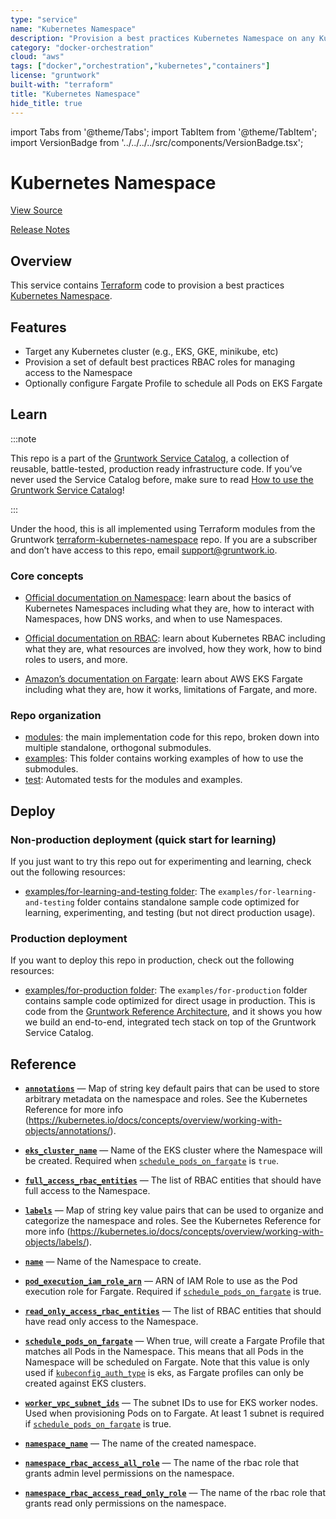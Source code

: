 ```yaml
---
type: "service"
name: "Kubernetes Namespace"
description: "Provision a best practices Kubernetes Namespace on any Kubernetes Cluster."
category: "docker-orchestration"
cloud: "aws"
tags: ["docker","orchestration","kubernetes","containers"]
license: "gruntwork"
built-with: "terraform"
title: "Kubernetes Namespace"
hide_title: true
---
```


import Tabs from '@theme/Tabs';
import TabItem from '@theme/TabItem';
import VersionBadge from '../../../../src/components/VersionBadge.tsx';

<VersionBadge version="0.78.1" lastModifiedVersion="0.35.4"/>

# Kubernetes Namespace


<a href="https://github.com/gruntwork-io/terraform-aws-service-catalog/tree/master/modules/services/k8s-namespace" className="link-button">View Source</a>

<a href="https://github.com/gruntwork-io/terraform-aws-service-catalog/releases?q=services%2Fk8s-namespace" className="link-button" title="Release notes for only the service catalog versions which impacted this service.">Release Notes</a>

## Overview

This service contains [Terraform](https://www.terraform.io) code to provision a best practices
[Kubernetes Namespace](https://kubernetes.io/docs/concepts/overview/working-with-objects/namespaces/).

## Features

*   Target any Kubernetes cluster (e.g., EKS, GKE, minikube, etc)
*   Provision a set of default best practices RBAC roles for managing access to the Namespace
*   Optionally configure Fargate Profile to schedule all Pods on EKS Fargate

## Learn

:::note

This repo is a part of the [Gruntwork Service Catalog](https://github.com/gruntwork-io/terraform-aws-service-catalog/),
a collection of reusable, battle-tested, production ready infrastructure code.
If you’ve never used the Service Catalog before, make sure to read
[How to use the Gruntwork Service Catalog](https://docs.gruntwork.io/reference/services/intro/overview)!

:::

Under the hood, this is all implemented using Terraform modules from the Gruntwork
[terraform-kubernetes-namespace](https://github.com/gruntwork-io/terraform-kubernetes-namespace) repo. If you are a
subscriber and don’t have access to this repo, email <support@gruntwork.io>.

### Core concepts

*   [Official documentation on Namespace](https://kubernetes.io/docs/concepts/overview/working-with-objects/namespaces/):
    learn about the basics of Kubernetes Namespaces including what they are, how to interact with Namespaces, how DNS
    works, and when to use Namespaces.

*   [Official documentation on RBAC](https://kubernetes.io/docs/reference/access-authn-authz/rbac/): learn about
    Kubernetes RBAC including what they are, what resources are involved, how they work, how to bind roles to users, and
    more.

*   [Amazon’s documentation on Fargate](https://docs.aws.amazon.com/eks/latest/userguide/fargate.html): learn about AWS
    EKS Fargate including what they are, how it works, limitations of Fargate, and more.

### Repo organization

*   [modules](https://github.com/gruntwork-io/terraform-aws-service-catalog/tree/master/modules): the main implementation code for this repo, broken down into multiple standalone, orthogonal submodules.
*   [examples](https://github.com/gruntwork-io/terraform-aws-service-catalog/tree/master/examples): This folder contains working examples of how to use the submodules.
*   [test](https://github.com/gruntwork-io/terraform-aws-service-catalog/tree/master/test): Automated tests for the modules and examples.

## Deploy

### Non-production deployment (quick start for learning)

If you just want to try this repo out for experimenting and learning, check out the following resources:

*   [examples/for-learning-and-testing folder](https://github.com/gruntwork-io/terraform-aws-service-catalog/tree/master/examples/for-learning-and-testing): The
    `examples/for-learning-and-testing` folder contains standalone sample code optimized for learning, experimenting, and
    testing (but not direct production usage).

### Production deployment

If you want to deploy this repo in production, check out the following resources:

*   [examples/for-production folder](https://github.com/gruntwork-io/terraform-aws-service-catalog/tree/master/examples/for-production): The `examples/for-production` folder contains sample code
    optimized for direct usage in production. This is code from the
    [Gruntwork Reference Architecture](https://gruntwork.io/reference-architecture), and it shows you how we build an
    end-to-end, integrated tech stack on top of the Gruntwork Service Catalog.

## Reference

<Tabs>
<TabItem value="inputs" label="Inputs" default>

<a name="annotations" className="snap-top"></a>

* [**`annotations`**](#annotations) &mdash; Map of string key default pairs that can be used to store arbitrary metadata on the namespace and roles. See the Kubernetes Reference for more info (https://kubernetes.io/docs/concepts/overview/working-with-objects/annotations/).

<a name="eks_cluster_name" className="snap-top"></a>

* [**`eks_cluster_name`**](#eks_cluster_name) &mdash; Name of the EKS cluster where the Namespace will be created. Required when [`schedule_pods_on_fargate`](#schedule_pods_on_fargate) is `true`.

<a name="full_access_rbac_entities" className="snap-top"></a>

* [**`full_access_rbac_entities`**](#full_access_rbac_entities) &mdash; The list of RBAC entities that should have full access to the Namespace.

<a name="labels" className="snap-top"></a>

* [**`labels`**](#labels) &mdash; Map of string key value pairs that can be used to organize and categorize the namespace and roles. See the Kubernetes Reference for more info (https://kubernetes.io/docs/concepts/overview/working-with-objects/labels/).

<a name="name" className="snap-top"></a>

* [**`name`**](#name) &mdash; Name of the Namespace to create.

<a name="pod_execution_iam_role_arn" className="snap-top"></a>

* [**`pod_execution_iam_role_arn`**](#pod_execution_iam_role_arn) &mdash; ARN of IAM Role to use as the Pod execution role for Fargate. Required if [`schedule_pods_on_fargate`](#schedule_pods_on_fargate) is true.

<a name="read_only_access_rbac_entities" className="snap-top"></a>

* [**`read_only_access_rbac_entities`**](#read_only_access_rbac_entities) &mdash; The list of RBAC entities that should have read only access to the Namespace.

<a name="schedule_pods_on_fargate" className="snap-top"></a>

* [**`schedule_pods_on_fargate`**](#schedule_pods_on_fargate) &mdash; When true, will create a Fargate Profile that matches all Pods in the Namespace. This means that all Pods in the Namespace will be scheduled on Fargate. Note that this value is only used if [`kubeconfig_auth_type`](#kubeconfig_auth_type) is eks, as Fargate profiles can only be created against EKS clusters.

<a name="worker_vpc_subnet_ids" className="snap-top"></a>

* [**`worker_vpc_subnet_ids`**](#worker_vpc_subnet_ids) &mdash; The subnet IDs to use for EKS worker nodes. Used when provisioning Pods on to Fargate. At least 1 subnet is required if [`schedule_pods_on_fargate`](#schedule_pods_on_fargate) is true.

</TabItem>
<TabItem value="outputs" label="Outputs">

<a name="namespace_name" className="snap-top"></a>

* [**`namespace_name`**](#namespace_name) &mdash; The name of the created namespace.

<a name="namespace_rbac_access_all_role" className="snap-top"></a>

* [**`namespace_rbac_access_all_role`**](#namespace_rbac_access_all_role) &mdash; The name of the rbac role that grants admin level permissions on the namespace.

<a name="namespace_rbac_access_read_only_role" className="snap-top"></a>

* [**`namespace_rbac_access_read_only_role`**](#namespace_rbac_access_read_only_role) &mdash; The name of the rbac role that grants read only permissions on the namespace.

</TabItem>
</Tabs>


<!-- ##DOCS-SOURCER-START
{"sourcePlugin":"service-catalog-api","hash":"0ef36b92a18a099803af926bbf915726"}
##DOCS-SOURCER-END -->
